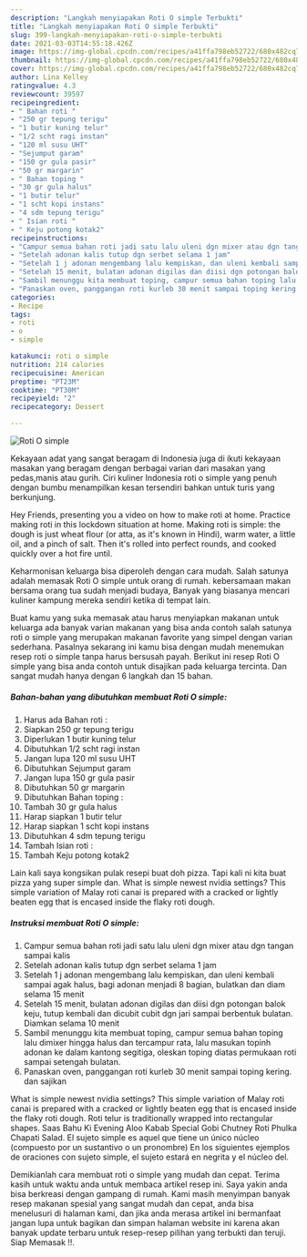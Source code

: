 ```yaml
---
description: "Langkah menyiapakan Roti O simple Terbukti"
title: "Langkah menyiapakan Roti O simple Terbukti"
slug: 399-langkah-menyiapakan-roti-o-simple-terbukti
date: 2021-03-03T14:55:18.426Z
image: https://img-global.cpcdn.com/recipes/a41ffa798eb52722/680x482cq70/roti-o-simple-foto-resep-utama.jpg
thumbnail: https://img-global.cpcdn.com/recipes/a41ffa798eb52722/680x482cq70/roti-o-simple-foto-resep-utama.jpg
cover: https://img-global.cpcdn.com/recipes/a41ffa798eb52722/680x482cq70/roti-o-simple-foto-resep-utama.jpg
author: Lina Kelley
ratingvalue: 4.3
reviewcount: 39597
recipeingredient:
- " Bahan roti "
- "250 gr tepung terigu"
- "1 butir kuning telur"
- "1/2 scht ragi instan"
- "120 ml susu UHT"
- "Sejumput garam"
- "150 gr gula pasir"
- "50 gr margarin"
- " Bahan toping "
- "30 gr gula halus"
- "1 butir telur"
- "1 scht kopi instans"
- "4 sdm tepung terigu"
- " Isian roti "
- " Keju potong kotak2"
recipeinstructions:
- "Campur semua bahan roti jadi satu lalu uleni dgn mixer atau dgn tangan sampai kalis"
- "Setelah adonan kalis tutup dgn serbet selama 1 jam"
- "Setelah 1 j adonan mengembang lalu kempiskan, dan uleni kembali sampai agak halus, bagi adonan menjadi 8 bagian, bulatkan dan diam selama 15 menit"
- "Setelah 15 menit, bulatan adonan digilas dan diisi dgn potongan balok keju, tutup kembali dan dicubit cubit dgn jari sampai berbentuk bulatan. Diamkan selama 10 menit"
- "Sambil menunggu kita membuat toping, campur semua bahan toping lalu dimixer hingga halus dan tercampur rata, lalu masukan topinh adonan ke dalam kantong segitiga, oleskan toping diatas permukaan roti sampai setengah bulatan."
- "Panaskan oven, panggangan roti kurleb 30 menit sampai toping kering. dan sajikan"
categories:
- Recipe
tags:
- roti
- o
- simple

katakunci: roti o simple 
nutrition: 214 calories
recipecuisine: American
preptime: "PT23M"
cooktime: "PT30M"
recipeyield: "2"
recipecategory: Dessert

---
```



![Roti O simple](https://img-global.cpcdn.com/recipes/a41ffa798eb52722/680x482cq70/roti-o-simple-foto-resep-utama.jpg)

Kekayaan adat yang sangat beragam di Indonesia juga di ikuti kekayaan masakan yang beragam dengan berbagai varian dari masakan yang pedas,manis atau gurih. Ciri kuliner Indonesia roti o simple yang penuh dengan bumbu menampilkan kesan tersendiri bahkan untuk turis yang berkunjung.


Hey Friends, presenting you a video on how to make roti at home. Practice making roti in this lockdown situation at home. Making roti is simple: the dough is just wheat flour (or atta, as it&#39;s known in Hindi), warm water, a little oil, and a pinch of salt. Then it&#39;s rolled into perfect rounds, and cooked quickly over a hot fire until.

Keharmonisan keluarga bisa diperoleh dengan cara mudah. Salah satunya adalah memasak Roti O simple untuk orang di rumah. kebersamaan makan bersama orang tua sudah menjadi budaya, Banyak yang biasanya mencari kuliner kampung mereka sendiri ketika di tempat lain.

Buat kamu yang suka memasak atau harus menyiapkan makanan untuk keluarga ada banyak varian makanan yang bisa anda contoh salah satunya roti o simple yang merupakan makanan favorite yang simpel dengan varian sederhana. Pasalnya sekarang ini kamu bisa dengan mudah menemukan resep roti o simple tanpa harus bersusah payah.
Berikut ini resep Roti O simple yang bisa anda contoh untuk disajikan pada keluarga tercinta. Dan sangat mudah hanya dengan 6 langkah dan 15 bahan.


<!--inarticleads1-->

##### Bahan-bahan yang dibutuhkan membuat Roti O simple:

1. Harus ada  Bahan roti :
1. Siapkan 250 gr tepung terigu
1. Diperlukan 1 butir kuning telur
1. Dibutuhkan 1/2 scht ragi instan
1. Jangan lupa 120 ml susu UHT
1. Dibutuhkan Sejumput garam
1. Jangan lupa 150 gr gula pasir
1. Dibutuhkan 50 gr margarin
1. Dibutuhkan  Bahan toping :
1. Tambah 30 gr gula halus
1. Harap siapkan 1 butir telur
1. Harap siapkan 1 scht kopi instans
1. Dibutuhkan 4 sdm tepung terigu
1. Tambah  Isian roti :
1. Tambah  Keju potong kotak2


Lain kali saya kongsikan pulak resepi buat doh pizza. Tapi kali ni kita buat pizza yang super simple dan. What is simple newest nvidia settings? This simple variation of Malay roti canai is prepared with a cracked or lightly beaten egg that is encased inside the flaky roti dough. 

<!--inarticleads2-->

##### Instruksi membuat  Roti O simple:

1. Campur semua bahan roti jadi satu lalu uleni dgn mixer atau dgn tangan sampai kalis
1. Setelah adonan kalis tutup dgn serbet selama 1 jam
1. Setelah 1 j adonan mengembang lalu kempiskan, dan uleni kembali sampai agak halus, bagi adonan menjadi 8 bagian, bulatkan dan diam selama 15 menit
1. Setelah 15 menit, bulatan adonan digilas dan diisi dgn potongan balok keju, tutup kembali dan dicubit cubit dgn jari sampai berbentuk bulatan. Diamkan selama 10 menit
1. Sambil menunggu kita membuat toping, campur semua bahan toping lalu dimixer hingga halus dan tercampur rata, lalu masukan topinh adonan ke dalam kantong segitiga, oleskan toping diatas permukaan roti sampai setengah bulatan.
1. Panaskan oven, panggangan roti kurleb 30 menit sampai toping kering. dan sajikan


What is simple newest nvidia settings? This simple variation of Malay roti canai is prepared with a cracked or lightly beaten egg that is encased inside the flaky roti dough. Roti telur is traditionally wrapped into rectangular shapes. Saas Bahu Ki Evening Aloo Kabab Special Gobi Chutney Roti Phulka Chapati Salad. El sujeto simple es aquel que tiene un único núcleo (compuesto por un sustantivo o un pronombre) En los siguientes ejemplos de oraciones con sujeto simple, el sujeto estará en negrita y el núcleo del. 

Demikianlah cara membuat roti o simple yang mudah dan cepat. Terima kasih untuk waktu anda untuk membaca artikel resep ini. Saya yakin anda bisa berkreasi dengan gampang di rumah. Kami masih menyimpan banyak resep makanan spesial yang sangat mudah dan cepat, anda bisa menelusuri di halaman kami, dan jika anda merasa artikel ini bermanfaat jangan lupa untuk bagikan dan simpan halaman website ini karena akan banyak update terbaru untuk resep-resep pilihan yang terbukti dan teruji. Siap Memasak !!. 
